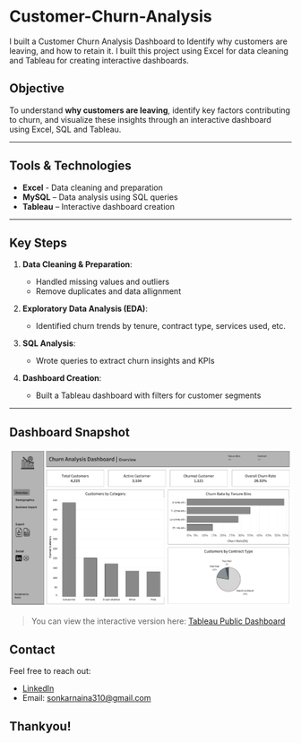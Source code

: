 # Customer-Churn-Analysis

I built a Customer Churn Analysis Dashboard to Identify why customers are leaving, and how to retain it. I built this project using Excel for data cleaning and Tableau for creating interactive dashboards.

## Objective

To understand **why customers are leaving**, identify key factors contributing to churn, and visualize these insights through an interactive dashboard using Excel, SQL and Tableau.

---

## Tools & Technologies

- **Excel** - Data cleaning and preparation
- **MySQL** – Data analysis using SQL queries
- **Tableau** – Interactive dashboard creation

---

## Key Steps

1. **Data Cleaning & Preparation**:
   - Handled missing values and outliers
   - Remove duplicates and data allignment

2. **Exploratory Data Analysis (EDA)**:
   - Identified churn trends by tenure, contract type, services used, etc.

3. **SQL Analysis**:
   - Wrote queries to extract churn insights and KPIs

4. **Dashboard Creation**:
   - Built a Tableau dashboard with filters for customer segments

---

## Dashboard Snapshot

![Customer Churn Dashboard](customer_churn_dashboard.png)

> You can view the interactive version here: [Tableau Public Dashboard](https://public.tableau.com/app/profile/naina.sonkar/viz/CustomerChurnAnalysis_17466181690340/Dashboard1)

## Contact

Feel free to reach out:

-  [LinkedIn](https://www.linkedin.com/in/nainasonkar/)
-  Email: sonkarnaina310@gmail.com

## Thankyou!
